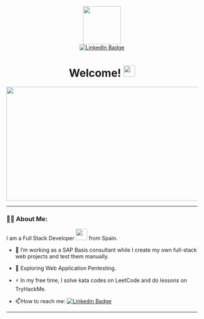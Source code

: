 <div id="header" align="center">
  <img src="https://i.giphy.com/media/v1.Y2lkPTc5MGI3NjExOW9sdjB5ZXd2dDRobWs5aDR0Nm5lemsxYWxleWFiazl0anF0dWk4ZSZlcD12MV9pbnRlcm5hbF9naWZfYnlfaWQmY3Q9cw/WIQ0N0OUvei1OW1h9Z/giphy.gif" width="100" height="100"/>
</div>

<div id="badges" align="center">
  <a href="https://www.linkedin.com/in/celia-pena/">
    <img src="https://img.shields.io/badge/LinkedIn-blue?style=for-the-badge&logo=linkedin&logoColor=white" alt="LinkedIn Badge"/>
  </a>
</div>

<h1 align="center">
  Welcome!
  <img src="https://media.giphy.com/media/hvRJCLFzcasrR4ia7z/giphy.gif" width="30px"/>
</h1>

<div align="center">
  <img src="https://i.pinimg.com/originals/bf/16/a0/bf16a028b29a65eebd7241df947bfffe.gif" width="600" height="300"/>
</div>

---
### :woman_technologist: About Me:
I am a Full Stack Developer <img src="https://media.giphy.com/media/WUlplcMpOCEmTGBtBW/giphy.gif" width="30"> from Spain.
- :telescope: I’m working as a SAP Basis consultant while I create my own full-stack web projects and test them manually.

- :seedling: Exploring Web Application Pentesting.

- :zap: In my free time, I solve kata codes on LeetCode and do lessons on TryHackMe.

- :mailbox:How to reach me: [![Linkedin Badge](https://img.shields.io/badge/-LinkedIn-blue?style=flat&logo=Linkedin&logoColor=white)](https://www.linkedin.com/in/celia-pena/)

---
